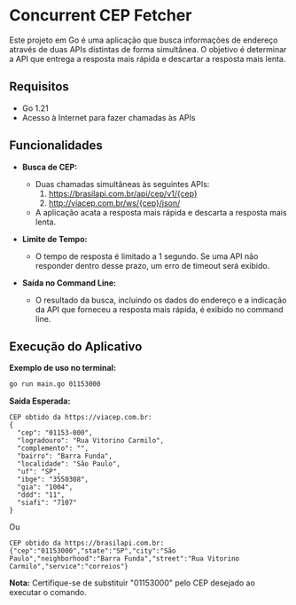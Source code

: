 # Concurrent CEP Fetcher

Este projeto em Go é uma aplicação que busca informações de endereço através de duas APIs distintas de forma simultânea. O objetivo é determinar a API que entrega a resposta mais rápida e descartar a resposta mais lenta.

## Requisitos

- Go 1.21
- Acesso à Internet para fazer chamadas às APIs

## Funcionalidades

- **Busca de CEP:**
    - Duas chamadas simultâneas às seguintes APIs:
        1. https://brasilapi.com.br/api/cep/v1/{cep}
        2. http://viacep.com.br/ws/{cep}/json/
    - A aplicação acata a resposta mais rápida e descarta a resposta mais lenta.

- **Limite de Tempo:**
    - O tempo de resposta é limitado a 1 segundo. Se uma API não responder dentro desse prazo, um erro de timeout será exibido.

- **Saída no Command Line:**
    - O resultado da busca, incluindo os dados do endereço e a indicação da API que forneceu a resposta mais rápida, é exibido no command line.

## Execução do Aplicativo

**Exemplo de uso no terminal:**
```bash
go run main.go 01153000
```

**Saída Esperada:**
```
CEP obtido da https://viacep.com.br: 
{
  "cep": "01153-000",
  "logradouro": "Rua Vitorino Carmilo",
  "complemento": "",
  "bairro": "Barra Funda",
  "localidade": "São Paulo",
  "uf": "SP",
  "ibge": "3550308",
  "gia": "1004",
  "ddd": "11",
  "siafi": "7107"
}
```
Ou
```
CEP obtido da https://brasilapi.com.br: 
{"cep":"01153000","state":"SP","city":"São Paulo","neighborhood":"Barra Funda","street":"Rua Vitorino Carmilo","service":"correios"}
```

**Nota:** Certifique-se de substituir "01153000" pelo CEP desejado ao executar o comando.
